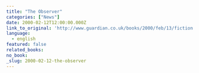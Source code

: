 ```yaml
---
title: "The Observer"
categories: ["News"]
date: 2000-02-12T12:00:00.000Z
link_to_original: 'http://www.guardian.co.uk/books/2000/feb/13/fiction'
language:
  - english
featured: false
related_books:
no_book:
_slug: 2000-02-12-the-observer
---
```


